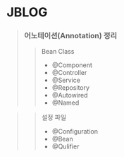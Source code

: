 # JBLOG

> ### 어노테이션(Annotation) 정리
> > Bean Class
> >* @Component
> >* @Controller
> >* @Service
> >* @Repository
> >* @Autowired
> >* @Named

> > 설정 파일
> >* @Configuration
> >* @Bean
> >* @Qulifier
